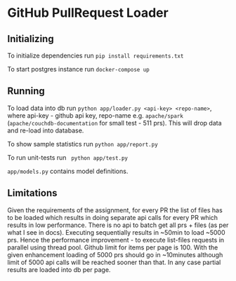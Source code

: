 # GitHub PullRequest Loader

## Initializing

To initialize dependencies run `pip install requirements.txt`

To start postgres instance run `docker-compose up`

## Running

To load data into db run `python app/loader.py <api-key> <repo-name>`, where api-key - github api key, repo-name e.g. `apache/spark` (`apache/couchdb-documentation` for small test - 511 prs).
This will drop data and re-load into database.

To show sample statistics run `python app/report.py`

To run unit-tests run ` python app/test.py`

`app/models.py` contains model definitions.

## Limitations

Given the requirements of the assignment, for every PR the list of files has to be loaded which results in doing separate api calls for every PR which results in low performance. There is no api to batch get all prs + files (as per what I see in docs). Executing sequentially results in ~50min to load ~5000 prs. Hence the performance improvement - to execute list-files requests in parallel using thread pool. Github limit for items per page is 100. With the given enhancement loading of 5000 prs should go in ~10minutes although limit of 5000 api calls will be reached sooner than that.
In any case partial results are loaded into db per page.

